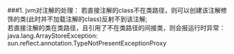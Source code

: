 ###1. jvm对注解的处理：
若直接注解的class不在类路径，则可以创建该注解修饰的类(此时并不加载注解的class)反射不到该注解;    
若直接注解的类在类路径，且引用了不在类路径的间接类，则会报运行时异常：java.lang.ArrayStoreException: sun.reflect.annotation.TypeNotPresentExceptionProxy